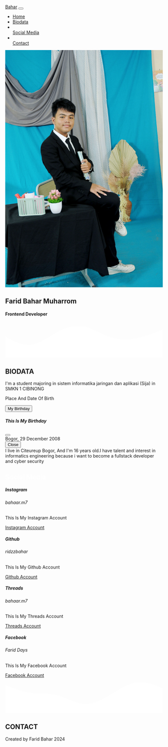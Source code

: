 <html lang="en">
  <head>
    <meta charset="utf-8">
    <meta name="viewport" content="width=device-width, initial-scale=1">
    <link href="https://cdn.jsdelivr.net/npm/bootstrap@5.3.3/dist/css/bootstrap.min.css" rel="stylesheet" integrity="sha384-QWTKZyjpPEjISv5WaRU9OFeRpok6YctnYmDr5pNlyT2bRjXh0JMhjY6hW+ALEwIH" crossorigin="anonymous">
    <link rel="stylesheet" href="belajar/css/naon.css">
    <link rel="stylesheet" href="https://cdnjs.cloudflare.com/ajax/libs/font-awesome/6.6.0/css/all.min.css" integrity="sha512-Kc323vGBEqzTmouAECnVceyQqyqdsSiqLQISBL29aUW4U/M7pSPA/gEUZQqv1cwx4OnYxTxve5UMg5GT6L4JJg==" crossorigin="anonymous" referrerpolicy="no-referrer" />
  </head>
  <body>
    <nav class="navbar navbar-expand-lg bg-body-tertiary fixed-top">
        <div class="container-fluid">
          <a class="navbar-brand" href="#">Bahar</a>
          <button class="navbar-toggler" type="button" data-bs-toggle="collapse" data-bs-target="#navbarSupportedContent" aria-controls="navbarSupportedContent" aria-expanded="false" aria-label="Toggle navigation">
            <span class="navbar-toggler-icon"></span>
          </button>
          <div class="collapse navbar-collapse" id="navbarSupportedContent">
            <ul class="navbar-nav me-auto mb-2 mb-lg-0">
              <li class="nav-item">
                <a class="nav-link active" aria-current="page" href="#">Home</a>
              </li>
              <li class="nav-item">
                <a class="nav-link" href="#biodata">Biodata</a>
              </li>
              <li class="nav-item"></li>
                <a class="nav-link" href="#social media">Social Media</a>
              </li>
              <li class="nav-item"></li>
                <a class="nav-link" href="#contact">Contact</a>
              </li>
            </ul>
          </div>
        </div>
      </nav>
      <section>
        <div class="container">
            <div class="profile">
            <img class="rounded-image profileimage" src="belajar/img/FARID BAHAR (1).JPG" alt="">
            <h2>Farid Bahar Muharrom</h2>
            <h4>Frontend Developer</h4>
        </div>
        </div>
      </section>
      <svg xmlns="http://www.w3.org/2000/svg" viewBox="0 0 1440 320"><path fill="#ffffff" fill-opacity="1" d="M0,128L40,149.3C80,171,160,213,240,202.7C320,192,400,128,480,85.3C560,43,640,21,720,37.3C800,53,880,107,960,133.3C1040,160,1120,160,1200,144C1280,128,1360,96,1400,80L1440,64L1440,320L1400,320C1360,320,1280,320,1200,320C1120,320,1040,320,960,320C880,320,800,320,720,320C640,320,560,320,480,320C400,320,320,320,240,320C160,320,80,320,40,320L0,320Z"></path></svg>
      <section id="biodata" class="biodata">
        <h1 class="text-center">BIODATA</h1>
        <div class="container text-center">
            <div class="container text-center">
                <div class="row">
                  <div class="col-sm">
                    I'm a student majoring in sistem informatika jaringan dan aplikasi (Sija) in SMKN 1 CIBINONG
                  </div>
                  <div class="col-sm">
                    <!-- Button trigger modal -->
                     <p class="text-center">Place And Date Of Birth</p>
<button type="button" class="btn btn-danger" data-bs-toggle="modal" data-bs-target="#exampleModal">
    My Birthday
  </button>
  
  <!-- Modal -->
  <div class="modal fade" id="exampleModal" tabindex="-1" aria-labelledby="exampleModalLabel" aria-hidden="true">
    <div class="modal-dialog">
      <div class="modal-content">
        <div class="modal-header">
          <h5 class="modal-title fs-5" id="exampleModalLabel">This Is My Birthday</h5>
          <button type="button" class="btn-close" data-bs-dismiss="modal" aria-label="Close"></button>
        </div>
        <div class="modal-body">
          Bogor, 29 December 2008
        </div>
        <div class="modal-footer">
          <button type="button" class="btn btn-secondary" data-bs-dismiss="modal">Close</button>
        </div>
      </div>
    </div>
  </div>
                  </div>
                  <div class="col-sm">
                    I live in Citeureup Bogor, And I'm 16 years old.I have talent and interest in informatics engineering because i want to become a fullstack developer and cyber security
                  </div>
                </div>
              </div>
      </section>
      <section id="social media" class="social-media">
        <div class="container">
            <h1 style="color: white;" class="text-center">Social Media</h1>
            <div class="container text-center">
                <div class="row">
                  <div class="col-sm-3">
                    <div class="card mx-auto" style="width: 17rem;">
                        <div class="card-body">
                          <h5 class="card-title">Instagram</h5>
                          <h6 class="card-subtitle mb-2 text-body-secondary">bahaar.m7</h6>
                          <p class="card-text">This Is My Instagram Account</p>
                          <a href="https://www.instagram.com/bahaar.m7?igsh=N2l3cnZ1M2dqemJp" target="_blank" class="card-link">Instagram Account</a>
                        </div>
                      </div>
                  </div>
                  <div class="col-sm-3">
                    <div class="card mx-auto" style="width: 17rem;">
                        <div class="card-body">
                          <h5 class="card-title">Github</h5>
                          <h6 class="card-subtitle mb-2 text-body-secondary">ridzzbahar</h6>
                          <p class="card-text">This Is My Github Account</p>
                          <a href="https://github.com/ridzzbahar" target="_blank" class="card-link">Github Account</a>
                        </div>
                      </div>
                  </div>
                  <div class="col-sm-3">
                    <div class="card mx-auto" style="width: 17rem;">
                        <div class="card-body">
                          <h5 class="card-title">Threads</h5>
                          <h6 class="card-subtitle mb-2 text-body-secondary">bahaar.m7</h6>
                          <p class="card-text">This Is My Threads Account</p>
                          <a href="https://www.threads.net/@bahaar.m7?xmt=AQGzgFfnMmxYZDyL17XmVqphste8_TRfxR_ofVSR8sebq5g" target="_blank" class="card-link">Threads Account</a>
                        </div>
                      </div>
                  </div>
                  <div class="col-sm-3">
                    <div class="card mx-auto" style="width: 17rem;">
                        <div class="card-body">
                          <h5 class="card-title">Facebook</h5>
                          <h6 class="card-subtitle mb-2 text-body-secondary">Farid Days</h6>
                          <p class="card-text">This Is My Facebook Account</p>
                          <a href="https://www.facebook.com/farid.days.9?mibextid=ZbWKwL" target="_blank" class="card-link">Facebook Account</a>
                        </div>
                      </div>
                  </div>
                </div>
              </div>
        </div>
      </section>
      <svg xmlns="http://www.w3.org/2000/svg" viewBox="0 0 1440 320"><path fill="#ffffff" fill-opacity="1" d="M0,64L40,80C80,96,160,128,240,138.7C320,149,400,139,480,160C560,181,640,235,720,240C800,245,880,203,960,154.7C1040,107,1120,53,1200,42.7C1280,32,1360,64,1400,80L1440,96L1440,320L1400,320C1360,320,1280,320,1200,320C1120,320,1040,320,960,320C880,320,800,320,720,320C640,320,560,320,480,320C400,320,320,320,240,320C160,320,80,320,40,320L0,320Z"></path></svg>
      <section id="contact" class="footer">
        <h1 class="text-center">CONTACT</h1>
        <div class="container text-center contact">
            <a href="https://wa.me/6282112491012"><i class="fa-brands fa-whatsapp"></i></a>
            <a href="mailto:faridstylekece@gmail.com"><i class="fa-solid fa-envelope"></i></a>
        </div>
        <p class="text-center watermark">Created by Farid Bahar 2024</p>
      </section>
    <script src="https://cdn.jsdelivr.net/npm/bootstrap@5.3.3/dist/js/bootstrap.bundle.min.js" integrity="sha384-YvpcrYf0tY3lHB60NNkmXc5s9fDVZLESaAA55NDzOxhy9GkcIdslK1eN7N6jIeHz" crossorigin="anonymous"></script>
  </body>
</html>
